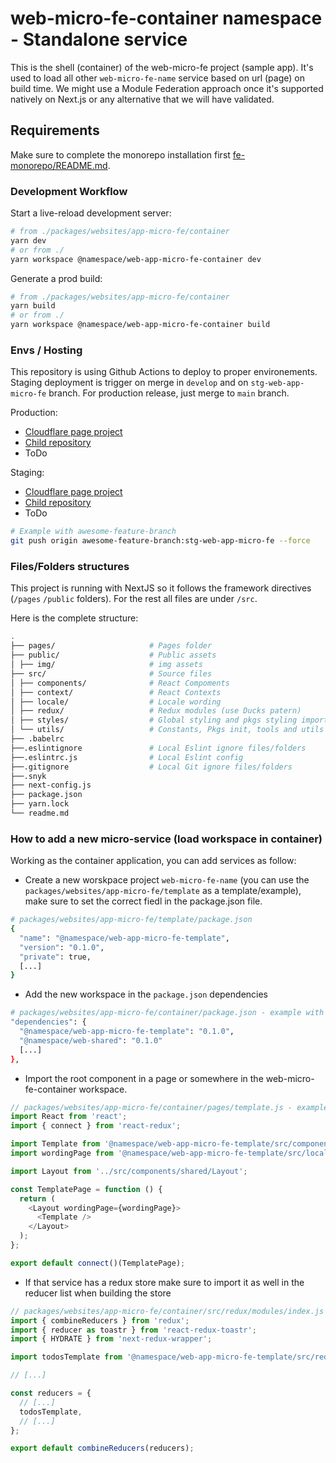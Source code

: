 # web-micro-fe-container namespace - Standalone service

This is the shell (container) of the web-micro-fe project (sample app). It's used to load all other
`web-micro-fe-name` service based on url (page) on build time. We might use a Module Federation
approach once it's supported natively on Next.js or any alternative that we will have validated.

## Requirements

Make sure to complete the monorepo installation first
[fe-monorepo/README.md](https://github.com/TuuZzee/fe-monorepo#installation).

### Development Workflow

Start a live-reload development server:

```sh
# from ./packages/websites/app-micro-fe/container
yarn dev
# or from ./
yarn workspace @namespace/web-app-micro-fe-container dev
```

Generate a prod build:

```sh
# from ./packages/websites/app-micro-fe/container
yarn build
# or from ./
yarn workspace @namespace/web-app-micro-fe-container build
```

### Envs / Hosting

This repository is using Github Actions to deploy to proper environements. Staging deployment is
trigger on merge in `develop` and on `stg-web-app-micro-fe` branch. For production release, just
merge to `main` branch.

Production:

- [Cloudflare page project](ToDo)
- [Child repository](https://github.com/TuuZzee/fe-prod-web-app-micro-fe)
- ToDo

Staging:

- [Cloudflare page project](ToDo)
- [Child repository](https://github.com/TuuZzee/fe-stg-web-app-micro-fe)
- ToDo

```bash
# Example with awesome-feature-branch
git push origin awesome-feature-branch:stg-web-app-micro-fe --force
```

### Files/Folders structures

This project is running with NextJS so it follows the framework directives (`/pages` `/public`
folders). For the rest all files are under `/src`.

Here is the complete structure:

```sh
.
├── pages/                     # Pages folder
├── public/                    # Public assets
│ ├── img/                     # img assets
├── src/                       # Source files
│ ├── components/              # React Compoments
│ ├── context/                 # React Contexts
│ ├── locale/                  # Locale wording
│ ├── redux/                   # Redux modules (use Ducks patern)
│ ├── styles/                  # Global styling and pkgs styling imports
│ └── utils/                   # Constants, Pkgs init, tools and utils
├── .babelrc
├──.eslintignore               # Local Eslint ignore files/folders
├──.eslintrc.js                # Local Eslint config
├──.gitignore                  # Local Git ignore files/folders
├──.snyk
├── next-config.js
├── package.json
├── yarn.lock
└── readme.md
```

### How to add a new micro-service (load workspace in container)

Working as the container application, you can add services as follow:

- Create a new worskpace project `web-micro-fe-name` (you can use the
  `packages/websites/app-micro-fe/template` as a template/example), make sure to set the correct
  fiedl in the package.json file.

```sh
# packages/websites/app-micro-fe/template/package.json
{
  "name": "@namespace/web-app-micro-fe-template",
  "version": "0.1.0",
  "private": true,
  [...]
}
```

- Add the new workspace in the `package.json` dependencies

```sh
# packages/websites/app-micro-fe/container/package.json - example with web-app-micro-fe-template
"dependencies": {
  "@namespace/web-app-micro-fe-template": "0.1.0",
  "@namespace/web-shared": "0.1.0"
  [...]
},
```

- Import the root component in a page or somewhere in the web-micro-fe-container workspace.

```javascript
// packages/websites/app-micro-fe/container/pages/template.js - example of service import with a page
import React from 'react';
import { connect } from 'react-redux';

import Template from '@namespace/web-app-micro-fe-template/src/components/Template';
import wordingPage from '@namespace/web-app-micro-fe-template/src/locale/template';

import Layout from '../src/components/shared/Layout';

const TemplatePage = function () {
  return (
    <Layout wordingPage={wordingPage}>
      <Template />
    </Layout>
  );
};

export default connect()(TemplatePage);
```

- If that service has a redux store make sure to import it as well in the reducer list when building
  the store

```javascript
// packages/websites/app-micro-fe/container/src/redux/modules/index.js
import { combineReducers } from 'redux';
import { reducer as toastr } from 'react-redux-toastr';
import { HYDRATE } from 'next-redux-wrapper';

import todosTemplate from '@namespace/web-app-micro-fe-template/src/redux/modules/todosTemplate';

// [...]

const reducers = {
  // [...]
  todosTemplate,
  // [...]
};

export default combineReducers(reducers);
```

